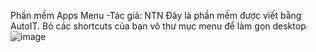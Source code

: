Phần mềm Apps Menu
-Tác giả: NTN
Đây là phần mềm được viết bằng AutoIT.
Bỏ các shortcuts của bạn vô thư mục menu để làm gọn desktop
![image](https://user-images.githubusercontent.com/57611937/221510928-abb6fbfb-ea09-4cec-8bda-db931b5b6ab4.png)

